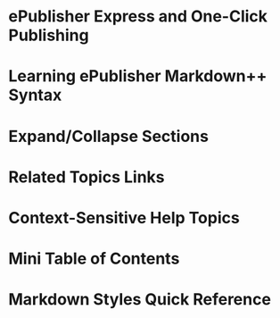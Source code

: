 <!--markers:{"Keywords":"ePublisher Express Trial, Source Documents, Stationery, Functional Elements, Online Content, Using ePublisher, ePublisher Designer, Source Documents", "PageStyle": "FirstPage"}-->
ePublisher Express and One-Click Publishing
=======================================
 <!--include: Topics/Exploring_ePublisher_Intro.md-->

<!--markers: {"Keywords":"ePublisher Custom Syntax, Headings, Paragraphs, Inline Emphasis, Lists, Links, Markers, Images, Code and Code Fence, Tables, HTML in Markdown, Horizontal Rule"}-->
Learning ePublisher Markdown++ Syntax
========================================
 <!--include: Topics/Learning_Markdown.md-->
   <!--include: Topics/Headings.md-->
   <!--include: Topics/Paragraphs.md-->
   <!--include: Topics/Inline_Emphasis.md-->
   <!--include: Topics/Lists.md-->
   <!--include: Topics/Links.md-->
   <!--include: Topics/Markers.md--> 
   <!--include: Topics/Images.md-->
   <!--include: Topics/Code.md-->
   <!--include: Topics/Tables.md-->
   <!--include: Topics/HTML.md-->
   <!--include: Topics/Horizontal_Rule.md-->
   <!--include: Topics/Include.md-->
   <!--include: Topics/conditions and variables.md-->
 
<!--markers:{"Keywords":" Expand and Collapse list, ePublisher features,"}; #expand-and-collapse-->
Expand/Collapse Sections
====================== 
<!--include: Topics/Expand_and_Collapse.md-->

<!--markers: {"Keywords": "related topics"}; #relatedtopics-->
Related Topics Links
====================== 
<!--include: Topics/Related_Topics.md-->

<!--markers:{"Keywords": "context sensitive, topic alias"}; #context-sensitive-->
Context-Sensitive Help Topics
=============================
<!--include: Topics/Context_Sensitive.md-->

<!--markers: {"Keywords": "MiniToc, Multiple Devices, ePublisher Features"}; #minitoc-->
Mini Table of Contents
=======================
<!--include: Topics/Mini_TOC.md--> 

<!--markers: {"Keywords": "Glossary Terms, definition"}; #quick-reference-->
Markdown Styles Quick Reference
=============================== 
<!--include: Topics/Markdown_Reference.md-->
<!--include: Topics/Search_Relevance.md-->





